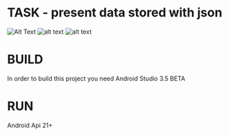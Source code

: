 # TASK - present data stored with json
![Alt Text](https://i.imgur.com/rau4p08.gif)
![alt text](https://i.imgur.com/4WsyQat.png)
![alt text](https://i.imgur.com/OJ3kGgy.png)
# BUILD
 In order to build this project you need Android Studio 3.5 BETA
# RUN
 Android Api 21+
 
